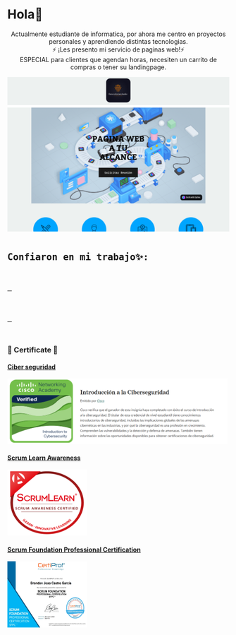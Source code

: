 # Hola👋

<p align="center">
Actualmente estudiante de informatica, por ahora me centro en proyectos personales y aprendiendo distintas tecnologias.<br>
⚡ ¡Les presento mi servicio de paginas web!⚡ <br>
ESPECIAL para clientes que agendan horas, necesiten un carrito de compras o tener su landingpage.
</p>
<a href="https://buscadoriaestudio.com/">
<p align="center">
<img src="https://github.com/BranCG/BranCG/blob/main/webprint.png?raw=true" alt="Texto alternativo" width="600" height="350">
</p>
</a>

<pre><h2>Confiaron en mi trabajo✨:</h2>
<table style="width:10px">
<tr>
<td>
<a href="https://adriancastillo.buscadoriaestudio.com/">
<img src="https://github.com/BranCG/BranCG/blob/main/dsdasdasdasdsdas.png?raw=true">
</a>
</td>
<td>
<a href="https://alejandroconfecciones.buscadoriaestudio.com/">
<img src="https://github.com/BranCG/BranCG/blob/main/DASDAADS.png?raw=true">
</a>
</td>
<td>
<a href="https://blackboxbarbershop.buscadoriaestudio.com">
<img src="https://github.com/BranCG/BranCG/blob/main/fdfdfsdfdfs.png?raw=true">
</a>
</td>
</table>
</pre>

### 🏅 Certificate 🏅

#### [Ciber seguridad](https://www.credly.com/badges/4aff4e78-b237-4d11-9f68-e66d188589e9)
<a href="https://www.credly.com/badges/4aff4e78-b237-4d11-9f68-e66d188589e9">
<img style="width: 500px" src="https://github.com/BranCG/BranCG/blob/main/cisco.png?raw=true">
</a>

#### [Scrum Learn Awareness](https://badges.innovativelearning.eu/badge/35d436e7-e7cc-43f7-8016-433fd92f798e)
<a href="https://badges.innovativelearning.eu/badge/35d436e7-e7cc-43f7-8016-433fd92f798e">
<img style="width: 180px; height: 150px" src="https://github.com/BranCG/BranCG/blob/main/Screenshot_20240428-232443-988~2.png">
</a>

#### [Scrum Foundation Professional Certification](https://www.credly.com/earner/earned/badge/10c8b812-a3f9-4608-ab50-d4618544afd8)
<a href="https://github.com/BranCG/BranCG/blob/main/badges-scrum-certifpro.png">
<img style="width: 180px; height: 150px" src="https://github.com/BranCG/BranCG/blob/main/badges-scrum-certifpro.png">
</a>


<!--
**BranCG/BranCG** is a ✨ _special_ ✨ repository because its `README.md` (this file) appears on your GitHub profile.

Here are some ideas to get you started:

- 🔭 I’m currently working on ...
- 🌱 I’m currently learning ...
- 👯 I’m looking to collaborate on ...
- 🤔 I’m looking for help with ...
- 💬 Ask me about ...
- 📫 How to reach me: ...
- 😄 Pronouns: ...
- ⚡ Fun fact: ...
-->
